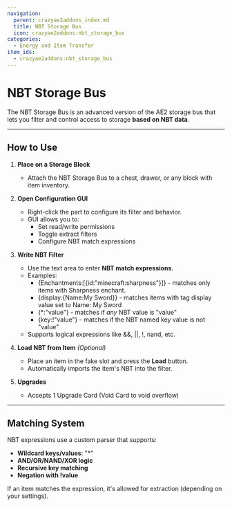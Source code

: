 ```yaml
---
navigation:
  parent: crazyae2addons_index.md
  title: NBT Storage Bus
  icon: crazyae2addons:nbt_storage_bus
categories:
  - Energy and Item Transfer
item_ids:
  - crazyae2addons:nbt_storage_bus
---
```

# NBT Storage Bus

The NBT Storage Bus is an advanced version of the AE2 storage bus that lets you filter and control access to storage **based on NBT data**.

---

## How to Use

1. **Place on a Storage Block**
    - Attach the NBT Storage Bus to a chest, drawer, or any block with item inventory.

2. **Open Configuration GUI**
    - Right-click the part to configure its filter and behavior.
    - GUI allows you to:
        - Set read/write permissions
        - Toggle extract filters
        - Configure NBT match expressions

3. **Write NBT Filter**
    - Use the text area to enter **NBT match expressions**.
    - Examples:
        - {Enchantments:[{id:"minecraft:sharpness"}]} - matches only items with Sharpness enchant.
        - {display:{Name:My Sword}} - matches items with tag display value set to Name: My Sword
        - {*:"value"} - matches if *any* NBT value is "value"
        - {key:!"value"} - matches if the NBT named key value is not "value"
    - Supports logical expressions like &&, ||, !, nand, etc.

4. **Load NBT from Item** *(Optional)*
    - Place an item in the fake slot and press the **Load** button.
    - Automatically imports the item's NBT into the filter.

5. **Upgrades**
    - Accepts 1 Upgrade Card (Void Card to void overflow)

---

## Matching System

NBT expressions use a custom parser that supports:

- **Wildcard keys/values**: "*"
- **AND/OR/NAND/XOR logic**
- **Recursive key matching**
- **Negation with !value**

If an item matches the expression, it's allowed for extraction (depending on your settings).